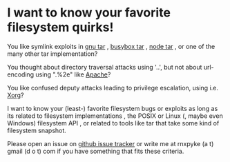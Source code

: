 # I want to know your favorite filesystem quirks!

You like symlink exploits in [gnu tar](https://www.cve.org/CVERecord?id=CVE-2002-1216)
, [busybox tar](https://www.cve.org/CVERecord?id=CVE-2011-5325)
, [node tar](https://www.cve.org/CVERecord?id=CVE-2021-32803)
, or one of the many other tar implementation?

You thought about directory traversal attacks using '..', but not about
url-encoding using ".%2e" like [Apache](https://blog.qualys.com/vulnerabilities-threat-research/2021/10/27/apache-http-server-path-traversal-remote-code-execution-cve-2021-41773-cve-2021-42013)?

You like confused deputy attacks leading to privilege escalation, using i.e. [Xorg](https://www.cve.org/CVERecord?id=CVE-2018-14665)?

I want to know your (least-) favorite filesystem bugs or exploits
as long as its related to filesystem implementations
, the POSIX or Linux (, maybe even Windows) filesystem API
, or related to tools like tar that take some kind of filesystem snapshot.


Please open an issue on [github issue tracker](https://github.com/rnxpyke/tiny-thoughts/issues)
or write me at rnxpyke (a t) gmail (d o t) com if you have something that fits these criteria.
